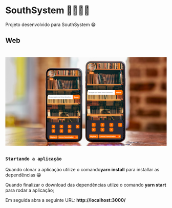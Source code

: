 # SouthSystem 🐱‍🏍🔥🚀

Projeto desenvolvido para SouthSystem 😁

## Web

<h1 align="center">
  <img src="/readme-assets/Component1.png" width="600"/>
</h1>

### `Startando a aplicação`

Quando clonar a aplicação utilize o comando<strong>yarn install</strong> para installar as dependências 😁

Quando finalizar o download das dependências utilze o comando <strong>yarn start</strong> para rodar a aplicação;

Em seguida abra a seguinte URL: <strong>http://localhost:3000/</strong>
